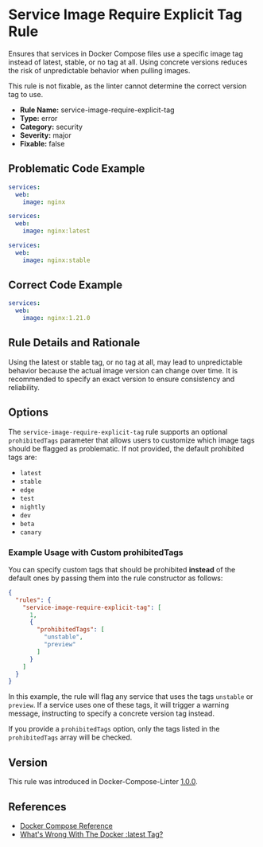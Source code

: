 # Service Image Require Explicit Tag Rule

Ensures that services in Docker Compose files use a specific image tag instead of latest, stable, or no tag at all.
Using concrete versions reduces the risk of unpredictable behavior when pulling images.

This rule is not fixable, as the linter cannot determine the correct version tag to use.

- **Rule Name:** service-image-require-explicit-tag
- **Type:** error
- **Category:** security
- **Severity:** major
- **Fixable:** false

## Problematic Code Example

```yaml
services:
  web:
    image: nginx
```

```yaml
services:
  web:
    image: nginx:latest
```

```yaml
services:
  web:
    image: nginx:stable
```

## Correct Code Example

```yaml
services:
  web:
    image: nginx:1.21.0
```

## Rule Details and Rationale

Using the latest or stable tag, or no tag at all, may lead to unpredictable behavior because the actual image version
can change over time. It is recommended to specify an exact version to ensure consistency and reliability.

## Options

The `service-image-require-explicit-tag` rule supports an optional `prohibitedTags` parameter that allows users to
customize which image tags should be flagged as problematic. If not provided, the default prohibited tags are:

- `latest`
- `stable`
- `edge`
- `test`
- `nightly`
- `dev`
- `beta`
- `canary`

### Example Usage with Custom prohibitedTags

You can specify custom tags that should be prohibited **instead** of the default ones by passing them into
the rule constructor as follows:

```json
{
  "rules": {
    "service-image-require-explicit-tag": [
      1,
      {
        "prohibitedTags": [
          "unstable",
          "preview"
        ]
      }
    ]
  }
}
```

In this example, the rule will flag any service that uses the tags `unstable` or `preview`. If a service uses one of
these tags, it will trigger a warning message, instructing to specify a concrete version tag instead.

If you provide a `prohibitedTags` option, only the tags listed in the `prohibitedTags` array will be checked.

## Version

This rule was introduced in Docker-Compose-Linter [1.0.0](https://github.com/zavoloklom/docker-compose-linter/releases).

## References

- [Docker Compose Reference](https://docs.docker.com/reference/compose-file/services/#image)
- [What's Wrong With The Docker :latest Tag?](https://vsupalov.com/docker-latest-tag/)
